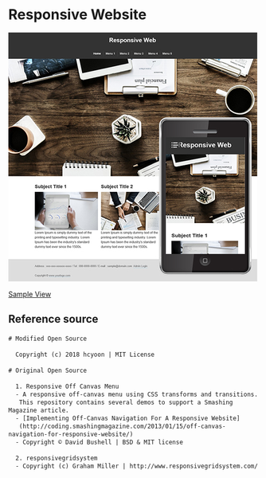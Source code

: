 # Responsive Website

<a href="http://aidesign.kr/github/responsive-website/" target="_blank"><img src="https://github.com/hcyoon/responsive-website/blob/master/sample_view.jpg" alt="sample view" /></a>

[Sample View](http://aidesign.kr/github/responsive-website/)



## Reference source
```
# Modified Open Source

  Copyright (c) 2018 hcyoon | MIT License

# Original Open Source

  1. Responsive Off Canvas Menu
  - A responsive off-canvas menu using CSS transforms and transitions. 
   This repository contains several demos to support a Smashing Magazine article.
  - [Implementing Off-Canvas Navigation For A Responsive Website]
   (http://coding.smashingmagazine.com/2013/01/15/off-canvas-navigation-for-responsive-website/)
  - Copyright © David Bushell | BSD & MIT license
  
  2. responsivegridsystem
  - Copyright (c) Graham Miller | http://www.responsivegridsystem.com/
```

